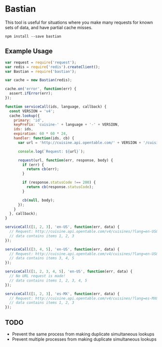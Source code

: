 # Bastian

This tool is useful for situations where you make many requests for known sets of data, and have partial cache misses.

```shell
npm install --save bastian
```

## Example Usage

```javascript
var request = require('request');
var redis = require('redis').createClient();
var Bastian = require('bastian');

var cache = new Bastian(redis);

cache.on('error', function(err) {
  assert.ifError(err);
});

function serviceCall(ids, language, callback) {
  const VERSION = 'v4';
  cache.lookup({
    primary: 'id',
    keyPrefix: 'cuisine-' + language + '-' + VERSION,
    ids: ids,
    expiration: 60 * 60 * 24,
    handler: function(ids, cb) {
      var url = 'http://cuisine.api.opentable.com/' + VERSION + '/cuisines/?lang=' + language + '&ids=[' + ids + ']';

      console.log(`Request: ${url}`);

      request(url, function(err, response, body) {
        if (err) {
          return cb(err);
        }

        if (response.statusCode !== 200) {
          return cb(response.statusCode);
        }

        cb(null, body);
      });
    }
  }, callback);
}

serviceCall([1, 2, 3], 'en-US', function(err, data) {
  // Request: http://cuisine.api.opentable.com/v4/cuisines/?lang=en-US&ids=[1,2,3]
  // data contains items 1, 2, 3
});

serviceCall([3, 4, 5], 'en-US', function(err, data) {
  // Request: http://cuisine.api.opentable.com/v4/cuisines/?lang=en-US&ids=[4,5]
  // data contains items 3, 4, 5
});

serviceCall([1, 2, 3, 4, 5], 'en-US', function(err, data) {
  // No URL request is made!
  // data contains items 1, 2, 3, 4, 5
});

serviceCall([1, 2, 3], 'es-MX', function(err, data) {
  // Request: http://cuisine.api.opentable.com/v4/cuisines/?lang=es-MX&ids=[1,2,3]
  // data contains items 1, 2, 3
});

```

## TODO

* Prevent the same process from making duplicate simultaneous lookups
* Prevent multiple processes from making duplicate simultaneous lookups
